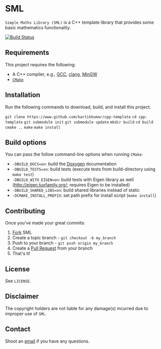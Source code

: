 SML
===

`Simple Maths Library (SML)` is a C++ template library that provides some basic mathematics functionality.

[![Build Status](https://travis-ci.org/kartikkumar/sml.svg?branch=master)](https://travis-ci.org/kartikkumar/sml)

Requirements
------

This project requires the following:

 - A C++ compiler, e.g., [GCC](https://gcc.gnu.org/), [clang](http://clang.llvm.org/), [MinGW](http://www.mingw.org/)
 - [`CMake`](http://www.cmake.org)

Installation
------

Run the following commands to download, build, and install this project.

`git clone https://www.github.com/kartikkumar/cpp-template`
`cd cpp-template`
`git submodule init`
`git submodule update`
`mkdir build`
`cd build`
`cmake ..`
`make`
`make install`

Build options
-------------

You can pass the follow command-line options when running `CMake`:

 - `-DBUILD_DOCS=on`: build the [Doxygen](http://www.doxygen.org "Doxygen homepage") documentation
 - `-DBUILD_TESTS=on`: build tests (execute tests from build-directory using `make test`)
 - `-DBUILD_WITH_EIGEN=on`: build tests with Eigen library as well (http://eigen.tuxfamily.org/; requires Eigen to be installed)
 - `-DBUILD_SHARED_LIBS=on`: build shared libraries instead of static
 - `-DCMAKE_INSTALL_PREFIX`: set path prefix for install script (`make install`)
 
Contributing
------------

Once you've made your great commits:

1. [Fork](https://github.com/kartikkumar/sml/fork) SML
2. Create a topic branch - `git checkout -b my_branch`
3. Push to your branch - `git push origin my_branch`
4. Create a [Pull Request](http://help.github.com/pull-requests/) from your branch
5. That's it!

License
------

See `LICENSE`.

Disclaimer
------

The copyright holders are not liable for any damage(s) incurred due to improper use of `SML`.

Contact
------

Shoot an [email](mailto:me@kartikkumar.com?subject=SML) if you have any questions.

